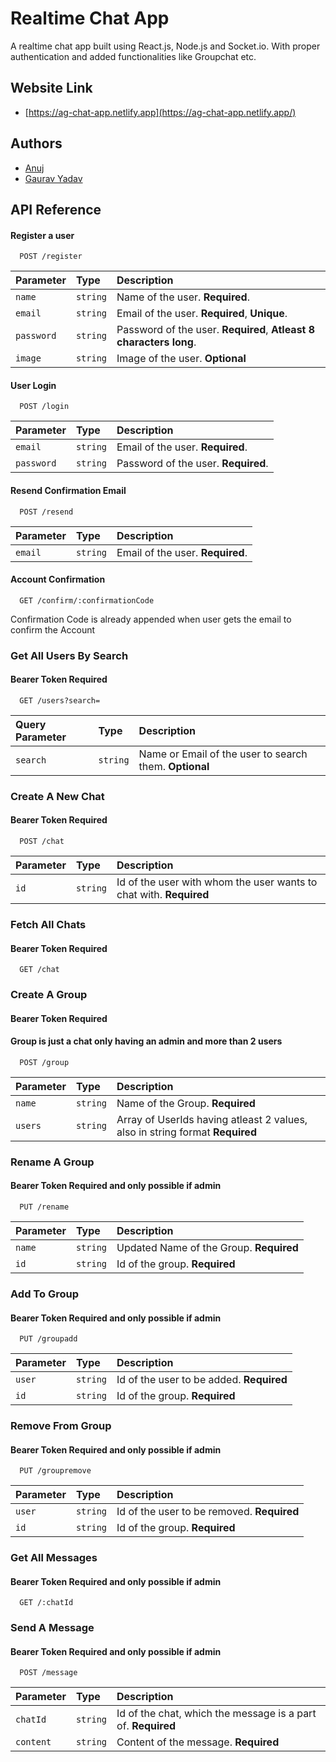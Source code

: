 
# Realtime Chat App

A realtime chat app built using React.js, Node.js and Socket.io. With proper authentication and added functionalities like Groupchat etc.

## Website Link

- [https://ag-chat-app.netlify.app](https://ag-chat-app.netlify.app/)

## Authors

- [Anuj](https://github.com/Anuj1p)
- [Gaurav Yadav](https://github.com/theydvgaurav)


## API Reference

#### Register a user

```http
  POST /register
```

| Parameter | Type     | Description                |
| :-------- | :------- | :------------------------- |
| `name`    | `string` | Name of the user. **Required**.|
| `email`   | `string` | Email of the user. **Required**, **Unique**. |
| `password ` | `string` | Password of the user. **Required**, **Atleast 8 characters long**. |
| `image` | `string` | Image of the user. **Optional** |

#### User Login

```http
  POST /login
```

| Parameter | Type     | Description                       |
| :-------- | :------- | :-------------------------------- |
| `email`| `string` |  Email of the user. **Required**.            |
| `password`| `string` |  Password of the user. **Required**.            |

#### Resend Confirmation Email

```http
  POST /resend
```

| Parameter | Type     | Description   |
| :-------- | :------- | :-------------|
| `email`| `string` |  Email of the user. **Required**. |

#### Account Confirmation 

```http
  GET /confirm/:confirmationCode
```
Confirmation Code is already appended when user gets the email to confirm the Account

### Get All Users By Search

#### Bearer Token Required

```http
  GET /users?search=
```

| Query Parameter | Type     | Description                |
| :---------------| :------- | :------------------------- |
| `search`        | `string` | Name or Email of the user to search them. **Optional**|

### Create A New Chat

#### Bearer Token Required

```http
  POST /chat
```

| Parameter | Type     | Description                |
| :---------------| :------- | :------------------------- |
| `id`        | `string` | Id of the user with whom the user wants to chat with. **Required**|

### Fetch All Chats 

#### Bearer Token Required

```http
  GET /chat
```
### Create A Group

#### Bearer Token Required
#### Group is just a chat only having an admin and more than 2 users

```http
  POST /group
```

| Parameter | Type     | Description                |
| :---------------| :------- | :------------------------- |
| `name`        | `string` | Name of the Group. **Required**|
| `users`        | `string` | Array of UserIds having atleast 2 values, also in string format **Required**|


### Rename A Group

#### Bearer Token Required and only possible if admin

```http
  PUT /rename
```

| Parameter | Type     | Description                |
| :---------------| :------- | :------------------------- |
| `name`        | `string` | Updated Name of the Group. **Required**|
| `id`        | `string` | Id of the group. **Required**|


### Add To Group

#### Bearer Token Required and only possible if admin

```http
  PUT /groupadd
```

| Parameter | Type     | Description                |
| :---------------| :------- | :------------------------- |
| `user`        | `string` | Id of the user to be added. **Required**|
| `id`        | `string` | Id of the group. **Required**|


### Remove From Group

#### Bearer Token Required and only possible if admin

```http
  PUT /groupremove
```

| Parameter | Type     | Description                |
| :---------------| :------- | :------------------------- |
| `user`        | `string` | Id of the user to be removed. **Required**|
| `id`        | `string` | Id of the group. **Required**|

### Get All Messages

#### Bearer Token Required and only possible if admin

```http
  GET /:chatId
```
### Send A Message

#### Bearer Token Required and only possible if admin

```http
  POST /message
```

| Parameter | Type     | Description                |
| :---------------| :------- | :------------------------- |
| `chatId`        | `string` | Id of the chat, which the message is a part of. **Required**|
| `content`        | `string` | Content of the message. **Required**|


